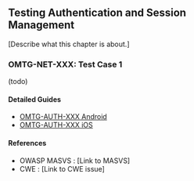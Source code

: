 ## Testing Authentication and Session Management

[Describe what this chapter is about.]

### OMTG-NET-XXX: Test Case 1
(todo)

#### Detailed Guides

- [OMTG-AUTH-XXX Android](0x02a_OMTG-AUTH-Andorid.md#OMTG-AUTH-XXX)
- [OMTG-AUTH-XXX iOS](0x02b_OMTG-AUTH_iOS.md#OMTG-AUTH-0XXX)

#### References

- OWASP MASVS : [Link to MASVS]
- CWE : [Link to CWE issue]

